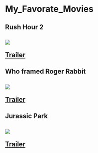 <h1> My_Favorate_Movies </h1>

<h2> Rush Hour 2 <h2>

<image src="https://m.media-amazon.com/images/M/MV5BODhlNGJjMWQtZGMyYS00MzJhLWJhZGMtY2NlNDI5Nzg5NTU2XkEyXkFqcGdeQXVyNDk3NzU2MTQ@._V1_.jpg"/>

<a href="https://www.youtube.com/watch?v=SCTzYY95Aw4"> Trailer </a>



<h2>Who framed Roger Rabbit<h2>

<image src="https://media.gq.com/photos/5dde8e30099f0a000abd1a18/4:3/w_2860,h_2145,c_limit/who-framed-roger-rabbit-disney-plus-gq-november-2019-112719.jpg"/>


<a href="https://www.youtube.com/watch?v=gpDaNqSXxp0"> Trailer </a>



<h2>Jurassic Park<h2>

<image src="https://encrypted-tbn0.gstatic.com/images?q=tbn:ANd9GcRYm6fm0EspLhR1JxRVuy-ukyHOgaeS5cBptw&s">


<a href="https://www.youtube.com/watch?v=lc0UehYemQA"> Trailer </a>